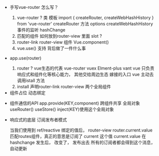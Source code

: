 - 手写vue-router 怎么写？
   1. vue-router ? 类 模板
        import {
           createRouter,
           createWebHashHistory
              } from 'vue-router'
        createRouter 方法 options
        createWebHashHistory  事件的监听  hashChange
   2. 匹配的组件
       如何放到router-view 里面 slot ?
   3. router-link router-view 组件
         Vue.component()
   4. vue.use()  支持  背后做了一件什么事



- app.use(router)
    1. router ? 
         vue生态的代表  vue-router vuex  Elment-plus vant
         vue 只负责响应式和组件化等核心能力， 其他交给周边生态
         嫁接的入口 vue 主动去调用istall  方法
    2. install
          声明router-link router-view 两个全局组件


- <component :is = "component"/>
     组件占位
     动态绑定
      
- 组件通信的API
     app.provide(KEY,component)  跨组件共享  全局对象  useRouter() useStore()
     inject(KEY)使用这个全局对象


- 响应式的底层
    订阅发布者模式
    
    当我们使用到 ref/reactive 绑定的值后， router-view  router.current.value 匹配routes组件，真正的意思是订阅了 current 这个值
    current.value 在 hashchange 发生后， 改变了， 发布出去
    所有的订阅者都会得到这个消息，自动更新
